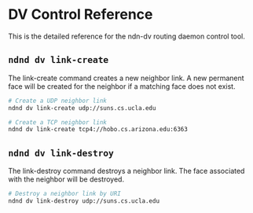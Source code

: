 # DV Control Reference

This is the detailed reference for the ndn-dv routing daemon control tool.

## `ndnd dv link-create`

The link-create command creates a new neighbor link. A new permanent face will be created for the neighbor if a matching face does not exist.

```bash
# Create a UDP neighbor link
ndnd dv link-create udp://suns.cs.ucla.edu

# Create a TCP neighbor link
ndnd dv link-create tcp4://hobo.cs.arizona.edu:6363
```

## `ndnd dv link-destroy`

The link-destroy command destroys a neighbor link. The face associated with the neighbor will be destroyed.

```bash
# Destroy a neighbor link by URI
ndnd dv link-destroy udp://suns.cs.ucla.edu
```
